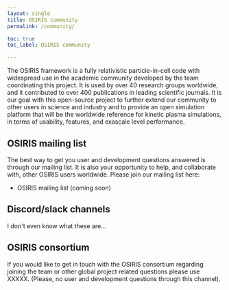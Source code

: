 ```yaml
---
layout: single
title: OSIRIS community
permalink: /community/

toc: true
toc_label: OSIRIS community

---
```


The OSIRIS framework is a fully relativistic particle-in-cell code with widespread use in the academic community developed by the team coordinating this project. It is used by over 40 research groups worldwide, and it contributed to over 400 publications in leading scientific journals. It is our goal with this open-source project to further extend our community to other users in science and industry and to provide an open simulation platform that will be the worldwide reference for kinetic plasma simulations, in terms of usability, features, and exascale level performance.

## OSIRIS mailing list

The best way to get you user and development questions answered is through our mailing list. It is also your opportunity to help, and collaborate with, other OSIRIS users worldwide. Please join our mailing list here:

* OSIRIS mailing list (coming soon)

## Discord/slack channels

I don't even know what these are...

## OSIRIS consortium

If you would like to get in touch with the OSIRIS consortium regarding joining the team or other global project related questions please use XXXXX. (Please, no user and development questions through this channel).